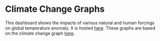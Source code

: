# Climate Change Graphs
This dashboard shows the impacts of various natural and human forcings on global temperature anomaly. It is hosted [here](https://climate-change-graphs.herokuapp.com/). These graphs are based on the climate change graph [here](https://www.bloomberg.com/graphics/2015-whats-warming-the-world/). 
